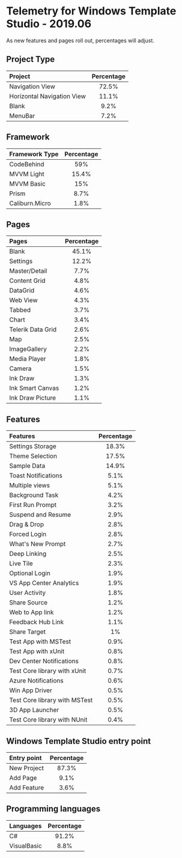 # Telemetry for Windows Template Studio - 2019.06

As new features and pages roll out, percentages  will adjust.

## Project Type

|Project|Percentage|
|:---|:---:|
|Navigation View|72.5%|
|Horizontal Navigation View|11.1%|
|Blank|9.2%|
|MenuBar|7.2%|

## Framework

|Framework Type|Percentage|
|:---|:---:|
|CodeBehind|59%|
|MVVM Light|15.4%|
|MVVM Basic|15%|
|Prism|8.7%|
|Caliburn.Micro|1.8%|

## Pages

|Pages|Percentage|
|:---|:---:|
|Blank|45.1%|
|Settings|12.2%|
|Master/Detail|7.7%|
|Content Grid|4.8%|
|DataGrid|4.6%|
|Web View|4.3%|
|Tabbed|3.7%|
|Chart|3.4%|
|Telerik Data Grid|2.6%|
|Map|2.5%|
|ImageGallery|2.2%|
|Media Player|1.8%|
|Camera|1.5%|
|Ink Draw|1.3%|
|Ink Smart Canvas|1.2%|
|Ink Draw Picture|1.1%|

## Features

|Features|Percentage|
|:---|:---:|
|Settings Storage|18.3%|
|Theme Selection|17.5%|
|Sample Data|14.9%|
|Toast Notifications|5.1%|
|Multiple views|5.1%|
|Background Task|4.2%|
|First Run Prompt|3.2%|
|Suspend and Resume|2.9%|
|Drag & Drop|2.8%|
|Forced Login|2.8%|
|What's New Prompt|2.7%|
|Deep Linking|2.5%|
|Live Tile|2.3%|
|Optional Login|1.9%|
|VS App Center Analytics|1.9%|
|User Activity|1.8%|
|Share Source|1.2%|
|Web to App link|1.2%|
|Feedback Hub Link|1.1%|
|Share Target|1%|
|Test App with MSTest|0.9%|
|Test App with xUnit|0.8%|
|Dev Center Notifications|0.8%|
|Test Core library with xUnit|0.7%|
|Azure Notifications|0.6%|
|Win App Driver|0.5%|
|Test Core library with MSTest|0.5%|
|3D App Launcher|0.5%|
|Test Core library with NUnit|0.4%|

## Windows Template Studio entry point

|Entry point|Percentage|
|:---|:---:|
|New Project|87.3%|
|Add Page|9.1%|
|Add Feature|3.6%|

## Programming languages

|Languages|Percentage|
|:---|:---:|
|C#|91.2%|
|VisualBasic|8.8%|
